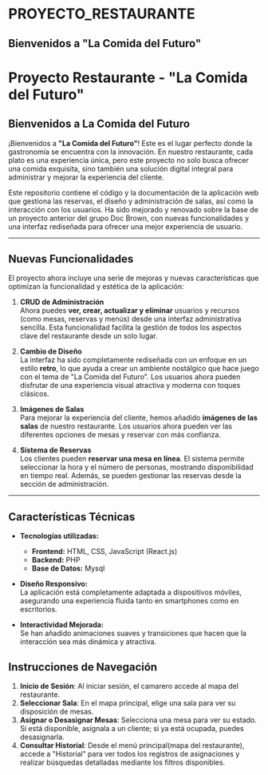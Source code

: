 # PROYECTO_RESTAURANTE

## Bienvenidos a "La Comida del Futuro"

# Proyecto Restaurante - "La Comida del Futuro"

## Bienvenidos a La Comida del Futuro

¡Bienvenidos a **"La Comida del Futuro"**! Este es el lugar perfecto donde la gastronomía se encuentra con la innovación. En nuestro restaurante, cada plato es una experiencia única, pero este proyecto no solo busca ofrecer una comida exquisita, sino también una solución digital integral para administrar y mejorar la experiencia del cliente.

Este repositorio contiene el código y la documentación de la aplicación web que gestiona las reservas, el diseño y administración de salas, así como la interacción con los usuarios. Ha sido mejorado y renovado sobre la base de un proyecto anterior del grupo Doc Brown, con nuevas funcionalidades y una interfaz rediseñada para ofrecer una mejor experiencia de usuario.

---

## Nuevas Funcionalidades

El proyecto ahora incluye una serie de mejoras y nuevas características que optimizan la funcionalidad y estética de la aplicación:

1. **CRUD de Administración**  
   Ahora puedes **ver, crear, actualizar y eliminar** usuarios y recursos (como mesas, reservas y menús) desde una interfaz administrativa sencilla. Esta funcionalidad facilita la gestión de todos los aspectos clave del restaurante desde un solo lugar.

2. **Cambio de Diseño**  
   La interfaz ha sido completamente rediseñada con un enfoque en un estilo **retro**, lo que ayuda a crear un ambiente nostálgico que hace juego con el tema de "La Comida del Futuro". Los usuarios ahora pueden disfrutar de una experiencia visual atractiva y moderna con toques clásicos.

3. **Imágenes de Salas**  
   Para mejorar la experiencia del cliente, hemos añadido **imágenes de las salas** de nuestro restaurante. Los usuarios ahora pueden ver las diferentes opciones de mesas y reservar con más confianza.

4. **Sistema de Reservas**  
   Los clientes pueden **reservar una mesa en línea**. El sistema permite seleccionar la hora y el número de personas, mostrando disponibilidad en tiempo real. Además, se pueden gestionar las reservas desde la sección de administración.

---

## Características Técnicas

- **Tecnologías utilizadas:**
  - **Frontend:** HTML, CSS, JavaScript (React.js)
  - **Backend:** PHP
  - **Base de Datos:** Mysql

- **Diseño Responsivo:**  
  La aplicación está completamente adaptada a dispositivos móviles, asegurando una experiencia fluida tanto en smartphones como en escritorios.

- **Interactividad Mejorada:**  
  Se han añadido animaciones suaves y transiciones que hacen que la interacción sea más dinámica y atractiva.

## Instrucciones de Navegación

1. **Inicio de Sesión**: Al iniciar sesión, el camarero accede al mapa del restaurante.
2. **Seleccionar Sala**: En el mapa principal, elige una sala para ver su disposición de mesas.
3. **Asignar o Desasignar Mesas**: Selecciona una mesa para ver su estado. Si está disponible, asígnala a un cliente; si ya está ocupada, puedes desasignarla.
4. **Consultar Historial**: Desde el menú principal(mapa del restaurante), accede a "Historial" para ver todos los registros de asignaciones y realizar búsquedas detalladas mediante los filtros disponibles.

